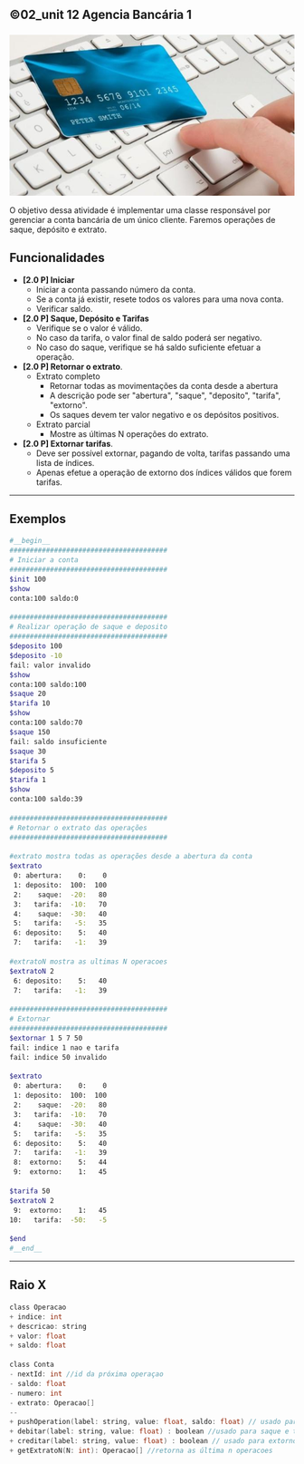 ## ©02_unit 12 Agencia Bancária 1
###

![](figura.jpg)


O objetivo dessa atividade é implementar uma classe responsável por gerenciar a conta bancária de um único cliente. Faremos operações de saque, depósito e extrato.

## Funcionalidades

- **[2.0 P] Iniciar**
    - Iniciar a conta passando número da conta.
    - Se a conta já existir, resete todos os valores para uma nova conta.
    - Verificar saldo.
- **[2.0 P] Saque, Depósito e Tarifas**
    - Verifique se o valor é válido.
    - No caso da tarifa, o valor final de saldo poderá ser negativo.
    - No caso do saque, verifique se há saldo suficiente efetuar a operação. 
- **[2.0 P] Retornar o extrato**.
    - Extrato completo
        - Retornar todas as movimentações da conta desde a abertura
        - A descrição pode ser "abertura", "saque", "deposito", "tarifa", "extorno".
        - Os saques devem ter valor negativo e os depósitos positivos.
    - Extrato parcial
      - Mostre as últimas N operações do extrato.
- **[2.0 P] Extornar tarifas**.
    - Deve ser possível extornar, pagando de volta, tarifas passando uma lista de índices.
    - Apenas efetue a operação de extorno dos índices válidos que forem tarifas.

***
## Exemplos

```bash
#__begin__
#######################################
# Iniciar a conta
#######################################
$init 100
$show 
conta:100 saldo:0

#######################################
# Realizar operação de saque e deposito
#######################################
$deposito 100
$deposito -10
fail: valor invalido
$show
conta:100 saldo:100
$saque 20
$tarifa 10
$show
conta:100 saldo:70
$saque 150
fail: saldo insuficiente
$saque 30
$tarifa 5
$deposito 5
$tarifa 1
$show
conta:100 saldo:39

#######################################
# Retornar o extrato das operações
#######################################

#extrato mostra todas as operações desde a abertura da conta
$extrato
 0: abertura:    0:    0
 1: deposito:  100:  100
 2:    saque:  -20:   80
 3:   tarifa:  -10:   70
 4:    saque:  -30:   40
 5:   tarifa:   -5:   35
 6: deposito:    5:   40
 7:   tarifa:   -1:   39

#extratoN mostra as ultimas N operacoes
$extratoN 2
 6: deposito:    5:   40
 7:   tarifa:   -1:   39

#######################################
# Extornar
#######################################
$extornar 1 5 7 50
fail: indice 1 nao e tarifa
fail: indice 50 invalido

$extrato
 0: abertura:    0:    0
 1: deposito:  100:  100
 2:    saque:  -20:   80
 3:   tarifa:  -10:   70
 4:    saque:  -30:   40
 5:   tarifa:   -5:   35
 6: deposito:    5:   40
 7:   tarifa:   -1:   39
 8:  extorno:    5:   44
 9:  extorno:    1:   45

$tarifa 50
$extratoN 2
 9:  extorno:    1:   45
10:   tarifa:  -50:   -5

$end
#__end__
```

***
## Raio X

````c
class Operacao
+ indice: int
+ descricao: string
+ valor: float
+ saldo: float

class Conta
- nextId: int //id da próxima operaçao
- saldo: float
- numero: int
- extrato: Operacao[]
--
+ pushOperation(label: string, value: float, saldo: float) // usado para alterar saldo e extrato
+ debitar(label: string, value: float) : boolean //usado para saque e tarifa
+ creditar(label: string, value: float) : boolean // usado para extorno e depósito
+ getExtratoN(N: int): Operacao[] //retorna as última n operacoes

````
